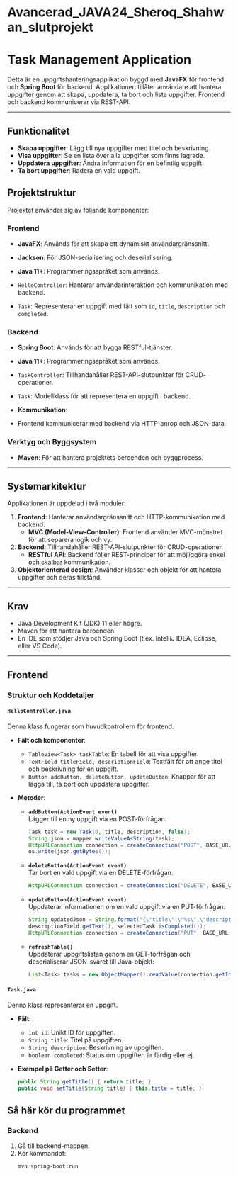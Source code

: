 # Avancerad_JAVA24_Sheroq_Shahwan_slutprojekt

# Task Management Application

Detta är en uppgiftshanteringsapplikation byggd med **JavaFX** för frontend och **Spring Boot** för backend. Applikationen tillåter användare att hantera uppgifter genom att skapa, uppdatera, ta bort och lista uppgifter. Frontend och backend kommunicerar via REST-API.

---

## Funktionalitet

- **Skapa uppgifter**: Lägg till nya uppgifter med titel och beskrivning.
- **Visa uppgifter**: Se en lista över alla uppgifter som finns lagrade.
- **Uppdatera uppgifter**: Ändra information för en befintlig uppgift.
- **Ta bort uppgifter**: Radera en vald uppgift.

## Projektstruktur

Projektet använder sig av följande komponenter:

### Frontend
 - **JavaFX**: Används för att skapa ett dynamiskt användargränssnitt.
 - **Jackson**: För JSON-serialisering och deserialisering.
 - **Java 11+**: Programmeringsspråket som används.

 - `HelloController`: Hanterar användarinteraktion och kommunikation med 
 backend.
 - `Task`: Representerar en uppgift med fält som `id`, `title`, 
 `description` och `completed`.

### Backend
 - **Spring Boot**: Används för att bygga RESTful-tjänster.
 - **Java 11+**: Programmeringsspråket som används.

 - `TaskController`: Tillhandahåller REST-API-slutpunkter för CRUD- 
 operationer.
 - `Task`: Modellklass för att representera en uppgift i backend.

- **Kommunikation**:
 - Frontend kommunicerar med backend via HTTP-anrop och JSON-data.

### Verktyg och Byggsystem
- **Maven**: För att hantera projektets beroenden och byggprocess.

---

## Systemarkitektur

Applikationen är uppdelad i två moduler:
1. **Frontend**: Hanterar användargränssnitt och HTTP-kommunikation med 
   backend.
   - **MVC (Model-View-Controller)**: Frontend använder MVC-mönstret för 
     att separera logik och vy.
2. **Backend**: Tillhandahåller REST-API-slutpunkter för CRUD-operationer.
   - **RESTful API**: Backend följer REST-principer för att möjliggöra 
     enkel och skalbar kommunikation.
3. **Objektorienterad design**: Använder klasser och objekt för att 
   hantera uppgifter och deras tillstånd.

---

## Krav

- Java Development Kit (JDK) 11 eller högre.
- Maven för att hantera beroenden.
- En IDE som stödjer Java och Spring Boot (t.ex. IntelliJ IDEA, Eclipse, eller VS Code).
  
---

## Frontend

### Struktur och Koddetaljer

#### `HelloController.java`
Denna klass fungerar som huvudkontrollern för frontend.

- **Fält och komponenter**:
  - `TableView<Task> taskTable`: En tabell för att visa uppgifter.
  - `TextField titleField, descriptionField`: Textfält för att ange titel och beskrivning för en uppgift.
  - `Button addButton, deleteButton, updateButton`: Knappar för att lägga till, ta bort och uppdatera uppgifter.

- **Metoder**:
  - **`addButton(ActionEvent event)`**  
    Lägger till en ny uppgift via en POST-förfrågan.
    ```java
    Task task = new Task(0, title, description, false);
    String json = mapper.writeValueAsString(task);
    HttpURLConnection connection = createConnection("POST", BASE_URL);
    os.write(json.getBytes());
    ```

  - **`deleteButton(ActionEvent event)`**  
    Tar bort en vald uppgift via en DELETE-förfrågan.
    ```java
    HttpURLConnection connection = createConnection("DELETE", BASE_URL + "/" + selectedTask.getId());
    ```

  - **`updateButton(ActionEvent event)`**  
    Uppdaterar informationen om en vald uppgift via en PUT-förfrågan.
    ```java
    String updatedJson = String.format("{\"title\":\"%s\",\"description\":\"%s\",\"completed\":%b}", titleField.getText(), 
    descriptionField.getText(), selectedTask.isCompleted());
    HttpURLConnection connection = createConnection("PUT", BASE_URL + "/" + selectedTask.getId());
    ```

  - **`refreshTable()`**  
    Uppdaterar uppgiftslistan genom en GET-förfrågan och deserialiserar JSON-svaret till Java-objekt:
    ```java
    List<Task> tasks = new ObjectMapper().readValue(connection.getInputStream(), new TypeReference<List<Task>>() {});
    ```

#### `Task.java`
Denna klass representerar en uppgift.

- **Fält**:
  - `int id`: Unikt ID för uppgiften.
  - `String title`: Titel på uppgiften.
  - `String description`: Beskrivning av uppgiften.
  - `boolean completed`: Status om uppgiften är färdig eller ej.

- **Exempel på Getter och Setter**:
  ```java
  public String getTitle() { return title; }
  public void setTitle(String title) { this.title = title; }

## Så här kör du programmet

### Backend
1. Gå till backend-mappen.
2. Kör kommandot:
   ```bash
   mvn spring-boot:run
  
